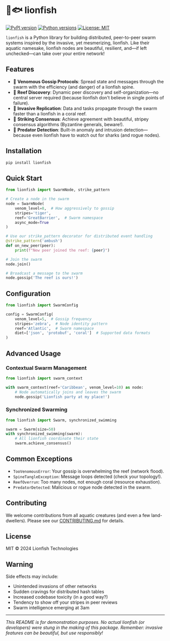 # 🦁🐟 lionfish

[![PyPI version](https://img.shields.io/badge/pypi-v1.0.0-orange.svg)](https://pypi.org/project/lionfish/)
[![Python versions](https://img.shields.io/badge/python-3.8%20%7C%203.9%20%7C%203.10%20%7C%203.11-blue)](https://pypi.org/project/lionfish/)
[![License: MIT](https://img.shields.io/badge/License-MIT-blue.svg)](https://opensource.org/licenses/MIT)

`lionfish` is a Python library for building distributed, peer-to-peer swarm systems inspired by the invasive, yet mesmerizing, lionfish. Like their aquatic namesake, lionfish nodes are beautiful, resilient, and—if left unchecked—can take over your entire network!

## Features

- 🦁 **Venomous Gossip Protocols**: Spread state and messages through the swarm with the efficiency (and danger) of a lionfish spine.
- 🌊 **Reef Discovery**: Dynamic peer discovery and self-organization—no central server required (because lionfish don't believe in single points of failure).
- 🐠 **Invasive Replication**: Data and tasks propagate through the swarm faster than a lionfish in a coral reef.
- 🎨 **Striking Consensus**: Achieve agreement with beautiful, stripey consensus algorithms (Byzantine generals, beware!).
- 🦑 **Predator Detection**: Built-in anomaly and intrusion detection—because even lionfish have to watch out for sharks (and rogue nodes).

## Installation

```bash
pip install lionfish
```

## Quick Start

```python
from lionfish import SwarmNode, strike_pattern

# Create a node in the swarm
node = SwarmNode(
    venom_level=8,  # How aggressively to gossip
    stripes='tiger',
    reef='GreatBarrier',  # Swarm namespace
    async_mode=True
)

# Use our strike_pattern decorator for distributed event handling
@strike_pattern('ambush')
def on_new_peer(peer):
    print(f"New peer joined the reef: {peer}")

# Join the swarm
node.join()

# Broadcast a message to the swarm
node.gossip('The reef is ours!')
```

## Configuration

```python
from lionfish import SwarmConfig

config = SwarmConfig(
    venom_level=5,  # Gossip frequency
    stripes='zebra',  # Node identity pattern
    reef='Atlantic',  # Swarm namespace
    diet=['json', 'protobuf', 'coral']  # Supported data formats
)
```

## Advanced Usage

### Contextual Swarm Management

```python
from lionfish import swarm_context

with swarm_context(reef='Caribbean', venom_level=10) as node:
    # Node automatically joins and leaves the swarm
    node.gossip('Lionfish party at my place!')
```

### Synchronized Swarming

```python
from lionfish import Swarm, synchronized_swimming

swarm = Swarm(size=50)
with synchronized_swimming(swarm):
    # All lionfish coordinate their state
    swarm.achieve_consensus()
```

## Common Exceptions

- `TooVenomousError`: Your gossip is overwhelming the reef (network flood).
- `SpineTangleException`: Message loops detected (check your topology!).
- `ReefOverrun`: Too many nodes, not enough coral (resource exhaustion).
- `PredatorDetected`: Malicious or rogue node detected in the swarm.

## Contributing

We welcome contributions from all aquatic creatures (and even a few land-dwellers). Please see our [CONTRIBUTING.md](CONTRIBUTING.md) for details.

## License

MIT © 2024 Lionfish Technologies

## Warning

Side effects may include:

- Unintended invasions of other networks
- Sudden cravings for distributed hash tables
- Increased codebase toxicity (in a good way?)
- Tendency to show off your stripes in peer reviews
- Swarm intelligence emerging at 3am

---

*This README is for demonstration purposes. No actual lionfish (or developers) were stung in the making of this package. Remember: invasive features can be beautiful, but use responsibly!*
